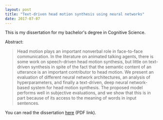 ```yaml
---
layout: post
title: "Text-driven head motion synthesis using neural networks"
date: 2017-07-07
---
```


This is my dissertation for my bachelor's degree in Cognitive Science.

Abstract:

> Head motion plays an important nonverbal role in face-to-face communication. In
the literature on animated talking agents, there is some work on speech-driven head
motion synthesis, but little on text-driven synthesis in spite of the fact that the semantic
content of an utterance is an important contributor to head motion. We present an
evaluation of different neural network architectures, an analysis of hyperparameters,
and finally a text-driven, deep neural network-based system for head motion synthesis.
The proposed model performs well in subjective evaluations, and we show that this is
in part because of its access to the meaning of words in input sentences.

You can read the dissertation [here](/static/dissertation.pdf) (PDF link).
